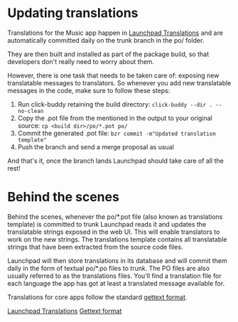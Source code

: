 Updating translations
=====================

Translations for the Music app happen in [Launchpad Translations](https://translations.launchpad.net/music-app) and are automatically committed daily on the trunk branch in the po/ folder.

They are then built and installed as part of the package build, so that
developers don't really need to worry about them.

However, there is one task that needs to be taken care of: exposing new
translatable messages to translators. So whenever you add new translatable
messages in the code, make sure to follow these steps:

 1. Run click-buddy retaining the build directory:
    `click-buddy --dir . --no-clean`
 2. Copy the .pot file from the <build dir> mentioned in the output to your
    original source:
    `cp <build dir>/po/*.pot po/`
 3. Commit the generated .pot file:
    `bzr commit -m"Updated translation template"`
 4. Push the branch and send a merge proposal as usual

And that's it, once the branch lands Launchpad should take care of all the rest!

Behind the scenes
=================

Behind the scenes, whenever the po/*.pot file (also known as translations template) is committed to trunk Launchpad reads it and updates the translatable strings exposed in the web UI. This will enable translators to work on the new strings.
The translations template contains all translatable strings that have been extracted from the source code files.

Launchpad will then store translations in its database and will commit them daily in the form of textual po/*.po files to trunk. The PO files are also usually referred to as the translations files. You'll find a translation file for each language the app has got at least a translated message available for.

Translations for core apps follow the standard [gettext format](https://www.gnu.org/software/gettext/).

 [Launchpad Translations](https://translations.launchpad.net/music-app)
 [Gettext format](https://www.gnu.org/software/gettext/)
